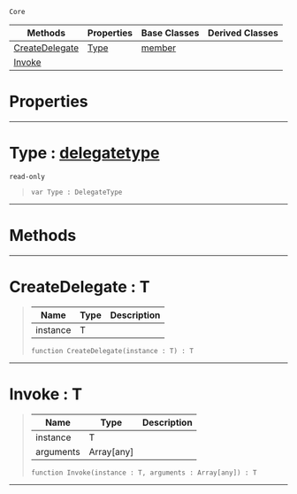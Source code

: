  `Core`

|Methods|Properties|Base Classes|Derived Classes|
|---|---|---|---|
|[ CreateDelegate](function.md#createdelegate-zilch-engi)|[ Type](function.md#type-zilch-engine-documen)|[member](member.md)| |
|[ Invoke](function.md#invoke-zilch-engine-docum)| | | |


 #  Properties


---  
 #  Type : [delegatetype](delegatetype.md)

 `read-only`

> 
> ```TS:Nada
> var Type : DelegateType


---  
 #  Methods


---  
 #  CreateDelegate : T

> 
> |Name|Type|Description|
> |---|---|---|
> |instance|T| |
> ```TS:Nada
> function CreateDelegate(instance : T) : T
> ``` 


---  
 #  Invoke : T

> 
> |Name|Type|Description|
> |---|---|---|
> |instance|T| |
> |arguments|Array[any]| |
> ```TS:Nada
> function Invoke(instance : T, arguments : Array[any]) : T
> ``` 


---  
 

 
